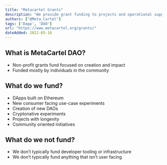 ```yaml
---
title: "Metacartel Grants"
description: "We provide grant funding to projects and operational support for early stage DApps"
authors: ["@Meta_Cartel"]
tags: ['Dapp', 'DAO']
url: "https://www.metacartel.org/grants/"
dateAdded: 2022-05-16
---
```


## What is MetaCartel DAO?

- Non-profit grants fund focused on creation and impact
- Funded mostly by individuals in the community

## What do we fund?

- DApps built on Ethereum
- New consumer facing use-case experiments
- Creation of new DAOs
- Cryptonative experiments
- Projects with longevity
- Community oriented initiatives

## What do we not fund?

- We don’t typically fund developer tooling or infrastructure
- We don’t typically fund anything that isn’t user facing
